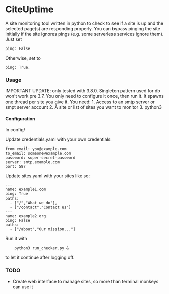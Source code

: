 # CiteUptime

A site monitoring tool written in python to check to see if a site is up and the selected page(s) are responding properly. You can bypass pinging the site initially if the site ignores pings (e.g. some serverless services ignore them). Just set 

    ping: False 

Otherwise, set to 

    ping: True.

### Usage
IMPORTANT UPDATE: only tested with 3.8.0. Singleton pattern used for db won't work
pre 3.7.
You only need to configure it once, then run it. It spawns one thread per site you give it.
You need: 
    1. Access to an smtp server or smpt server account
    2. A site or list of sites you want to monitor
    3. python3

#### Configuration
In config/

Update credentials.yaml with your own credentials:

    from_email: you@example.com
    to_email: someone@example.com
    password: super-secret-password
    server: smtp.example.com
    port: 587

Update sites.yaml with your sites like so:

    ---
    name: example1.com
    ping: True
    paths: 
      - ["/","What we do"], 
      - ["/contact","Contact us"]
    ---
    name: example2.org
    ping: False
    paths: 
      - ["/about","Our mission..."]

Run it with 
```
    python3 run_checker.py &
```

to let it continue after logging off.

### TODO
- Create web interface to manage sites, so more than terminal monkeys can use it
